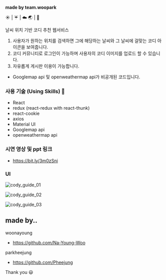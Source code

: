 <b>made by team.woopark</b>

:sunny: | :umbrella: | :cloud:
:earth_asia: | :shirt:

날씨 위치 기반 코디 추천 웹서비스

1) 사용자가 원하는 위치를 검색하면 그에 해당하는 날씨와 그 날씨에 걸맞는 코디 아이콘을 보여줍니다.
2) 코디 커뮤니티로 로그인이 가능하며 사용자의 코디 이미지를 업로드 할 수 있습니다.
3) 자유롭게 게시판 이용이 가능합니다.

- Googlemap api 및 openweathermap api가 비공개된 코드입니다.

### 사용 기술 (Using Skills) :hammer:

- React
- redux (react-redux with react-thunk)
- react-cookie
- axios
- Material UI
- Googlemap api
- openweathermap api


### 시연 영상 및 ppt 링크

- https://bit.ly/3m0zSni

### UI

![cody_guide_01](https://user-images.githubusercontent.com/67679081/99774633-6a423000-2b51-11eb-8245-d981f6937c92.PNG)

![cody_guide_02](https://user-images.githubusercontent.com/67679081/99774746-8f36a300-2b51-11eb-8bd9-9d079a1869aa.PNG)

![cody_guide_03](https://user-images.githubusercontent.com/67679081/99774859-b0978f00-2b51-11eb-911d-926d03a8fd00.PNG)


## made by..

woonayoung
- https://github.com/Na-Young-Woo

parkheejung
- https://github.com/Pheejung

Thank you :smiley:
